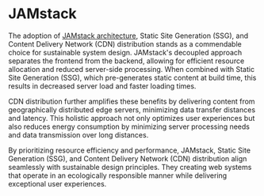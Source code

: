 # JAMstack

The adoption of [JAMstack architecture](https://jamstack.org/), Static Site Generation (SSG), and Content Delivery Network (CDN) distribution stands as a commendable choice for sustainable system design. JAMstack's decoupled approach separates the frontend from the backend, allowing for efficient resource allocation and reduced server-side processing. When combined with Static Site Generation (SSG), which pre-generates static content at build time, this results in decreased server load and faster loading times. 

CDN distribution further amplifies these benefits by delivering content from geographically distributed edge servers, minimizing data transfer distances and latency. This holistic approach not only optimizes user experiences but also reduces energy consumption by minimizing server processing needs and data transmission over long distances. 

By prioritizing resource efficiency and performance, JAMstack, Static Site Generation (SSG), and Content Delivery Network (CDN) distribution align seamlessly with sustainable design principles. They creating web systems that operate in an ecologically responsible manner while delivering exceptional user experiences.